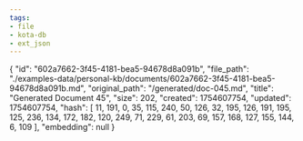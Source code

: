 ```yaml
---
tags:
- file
- kota-db
- ext_json
---
```

{
  "id": "602a7662-3f45-4181-bea5-94678d8a091b",
  "file_path": "./examples-data/personal-kb/documents/602a7662-3f45-4181-bea5-94678d8a091b.md",
  "original_path": "/generated/doc-045.md",
  "title": "Generated Document 45",
  "size": 202,
  "created": 1754607754,
  "updated": 1754607754,
  "hash": [
    11,
    191,
    0,
    35,
    115,
    240,
    50,
    126,
    32,
    195,
    126,
    191,
    195,
    125,
    236,
    134,
    172,
    182,
    120,
    249,
    71,
    229,
    61,
    203,
    69,
    157,
    168,
    127,
    155,
    144,
    6,
    109
  ],
  "embedding": null
}